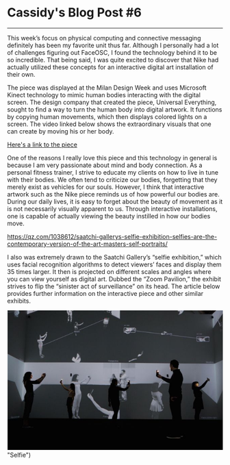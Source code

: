 # Cassidy's Blog Post #6
------
This week’s focus on physical computing and connective messaging definitely has been my favorite unit thus far. Although I personally had a lot of challenges figuring out FaceOSC, I found the technology behind it to be so incredible. That being said, I was quite excited to discover that Nike had actually utilized these concepts for an interactive digital art installation of their own. 

The piece was displayed at the Milan Design Week and uses Microsoft Kinect technology to mimic human bodies interacting with the digital screen. The design company that created the piece, Universal Everything, sought to find a way to turn the human body into digital artwork. It functions by copying human movements, which then displays colored lights on a screen. The video linked below shows the extraordinary visuals that one can create by moving his or her body.

[Here's a link to the piece](http://www.digitalmeetsculture.net/article/nikes-interactive-digital-art-installation/)

One of the reasons I really love this piece and this technology in general is because I am very passionate about mind and body connection. As a personal fitness trainer, I strive to educate my clients on how to live in tune with their bodies. We often tend to criticize our bodies, forgetting that they merely exist as vehicles for our souls. However, I think that interactive artwork such as the Nike piece reminds us of how powerful our bodies are. During our daily lives, it is easy to forget about the beauty of movement as it is not necessarily visually apparent to us. Through interactive installations, one is capable of actually viewing the beauty instilled in how our 
bodies move. 

https://qz.com/1038612/saatchi-gallerys-selfie-exhibition-selfies-are-the-contemporary-version-of-the-art-masters-self-portraits/

I also was extremely drawn to the Saatchi Gallery’s “selfie exhibition,” which uses facial recognition algorithms to detect viewers’ faces and display them 35 times larger. It then is projected on different scales and angles where you can view yourself as digital art. Dubbed the “Zoom Pavilion,” the exhibit strives to flip the “sinister act of surveillance” on its head. The article below provides further information on the interactive piece and other similar exhibits.

![Pollock](images/Selfie.png) "Selfie")


